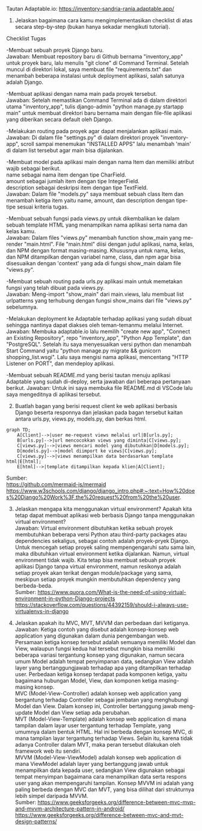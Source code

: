 Tautan Adaptable.io: https://inventory-sandria-rania.adaptable.app/ 

1. Jelaskan bagaimana cara kamu mengimplementasikan checklist di atas secara step-by-step (bukan hanya sekadar mengikuti tutorial).

Checklist Tugas

-Membuat sebuah proyek Django baru.\
Jawaban: Membuat repository baru di Github bernama "inventory_app" untuk proyek baru, lalu menulis "git clone" di Command Terminal. Setelah muncul di direktori lokal, saya membuat file "requirements.txt" dan menambah beberapa instalasi untuk deployment aplikasi, salah satunya adalah Django.

-Membuat aplikasi dengan nama main pada proyek tersebut.\
Jawaban: Setelah memastikan Command Terminal ada di dalam direktori utama "inventory_app", tulis django-admin "python manage.py startapp main" untuk membuat direktori baru bernama main dengan file-file aplikasi yang diberikan secara default oleh Django.

-Melakukan routing pada proyek agar dapat menjalankan aplikasi main.\
Jawaban: Di dalam file "settings.py" di dalam direktori proyek "inventory-app", scroll sampai menemukan "INSTALLED APPS" lalu menambah 'main' di dalam list tersebut agar main bisa dijalankan.

-Membuat model pada aplikasi main dengan nama Item dan memiliki atribut wajib sebagai berikut.\
name sebagai nama item dengan tipe CharField.\
amount sebagai jumlah item dengan tipe IntegerField.\
description sebagai deskripsi item dengan tipe TextField.\
Jawaban: Dalam file "models.py" saya membuat sebuah class Item dan menambah ketiga item yaitu name, amount, dan description dengan tipe-tipe sesuai kriteria tugas.

-Membuat sebuah fungsi pada views.py untuk dikembalikan ke dalam sebuah template HTML yang menampilkan nama aplikasi serta nama dan kelas kamu.\
Jawaban: Dalam files "views.py" menambah function show_main yang me-render "main.html". File "main.html" diisi dengan judul aplikasi, nama, kelas, dan NPM dengan format masing-masing. Khususnya untuk nama, kelas, dan NPM ditampilkan dengan variabel name, class, dan npm agar bisa disesuaikan dengan 'context' yang ada di fungsi show_main dalam file "views.py".

-Membuat sebuah routing pada urls.py aplikasi main untuk memetakan fungsi yang telah dibuat pada views.py.\
Jawaban: Meng-import "show_main" dari main.views, lalu membuat list urlpatterns yang terhubung dengan fungsi show_mains dari file "views.py" sebelumnya.

-Melakukan deployment ke Adaptable terhadap aplikasi yang sudah dibuat sehingga nantinya dapat diakses oleh teman-temanmu melalui Internet.\
Jawaban: Membuka adaptable.io lalu memilih "create new app", "Connect an Existing Repository",  repo "inventory_app", "Python App Template", dan "PostgreSQL". Setelah itu saya menyesuaikan versi python dan menambah Start Command yaitu "python manage.py migrate && gunicorn shopping_list.wsgi". Lalu saya mengisi nama aplikasi, mencentang "HTTP Listener on PORT", dan mendeploy aplikasi.

-Membuat sebuah README.md yang berisi tautan menuju aplikasi Adaptable yang sudah di-deploy, serta jawaban dari beberapa pertanyaan berikut.
Jawaban: Untuk ini saya membuka file README.md di VSCode lalu saya mengeditnya di aplikasi tersebut.


2. Buatlah bagan yang berisi request client ke web aplikasi berbasis Django beserta responnya dan jelaskan pada bagan tersebut kaitan antara urls.py, views.py, models.py, dan berkas html.
```mermaid
graph TD;
    A[Client]-->|user me-request views melalui url|B[urls.py];
    B[urls.py]-->|url mencocokkan views yang diminta|C[views.py];
    C[views.py]-->|views mencari model yang dibutuhkan|D[models.py];
    D[models.py]-->|model diimport ke views|C[views.py];
    C[views.py]-->|views menampilkan data berdasarkan template html|E[html];
    E[html]-->|template ditampilkan kepada klien|A[Client];
```
Sumber: \
https://github.com/mermaid-js/mermaid \
https://www.w3schools.com/django/django_intro.php#:~:text=How%20does%20Django%20Work%3F,the%20request%20from%20the%20user.

3. Jelaskan mengapa kita menggunakan virtual environment? Apakah kita tetap dapat membuat aplikasi web berbasis Django tanpa menggunakan virtual environment?\
Jawaban: Virtual environment dibutuhkan ketika sebuah proyek membutuhkan beberapa versi Python atau third-party packages atau dependencies sekaligus, sebagai contoh adalah proyek-pryek Django. Untuk mencegah setiap proyek saling mempengengaruhi satu sama lain, maka dibutuhkan virtual environment ketika dijalankan. Namun, virtual environment tidak wajib. Kita tetap bisa membuat sebuah proyek aplikasi Django tanpa virtual environment, namun resikonya adalah setiap proyek akan terikat dengan module/package yang sama, meskipun setiap proyek mungkin membutuhkan dependency yang berbeda-beda. \
Sumber:
https://www.quora.com/What-is-the-need-of-using-virtual-environment-in-python-Django-projects \
https://stackoverflow.com/questions/44392159/should-i-always-use-virtualenvs-in-django

5. Jelaskan apakah itu MVC, MVT, MVVM dan perbedaan dari ketiganya.\
Jawaban:
Ketiga contoh yang disebut adalah konsep-konsep web application yang digunakan dalam dunia pengembangan web. Persamaan ketiga konsep tersebut adalah semuanya memiliki Model dan View, walaupun fungsi kedua hal tersebut mungkin bisa memiliki beberapa variasi tergantung konsep yang digunakan, namun secara umum Model adalah tempat penyimpanan data, sedangkan View adalah layer yang bertanggungjawab terhadap apa yang ditampilkan terhadap user. Perbedaan ketiga konsep terdapat pada komponen ketiga, yaitu bagaimana hubungan Model, View, dan komponen ketiga masing-masing konsep.\
MVC (Model-View-Controller) adalah konsep web application yang bergantung terhadap Controller sebagai jembatan yang menghubungi Model dan View. Dalam konsep ini, Controller bertanggung jawab meng-update Model dan View setiap ada perubahan. \
MVT (Model-View-Template) adalah konsep web application di mana tampilan dalam layar user tergantung terhadap Template, yang umumnya dalam bentuk HTML. Hal ini berbeda dengan konsep MVC, di mana tampilan layar tergantung terhadap Views. Selain itu, karena tidak adanya Controller dalam MVT, maka peran tersebut dilakukan oleh framework web itu sendiri. \
MVVM (Model-View-ViewModel) adalah konsep web application di mana ViewModel adalah layer yang bertanggung jawab untuk menampilkan data kepada user, sedangkan View digunakan sebagai tempat menyimpan bagaimana cara menampilkan data serta respons user yang akan mempengaruhi tampilan. Konsep MVVM ini adalah yang paling berbeda dengan MVC dan MVT, yang bisa dilihat dari strukturnya lebih simpel daripada MVVM. \
Sumber:
https://www.geeksforgeeks.org/difference-between-mvc-mvp-and-mvvm-architecture-pattern-in-android/ \
https://www.geeksforgeeks.org/difference-between-mvc-and-mvt-design-patterns/
